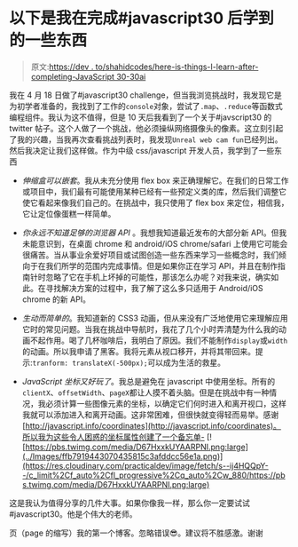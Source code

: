 # 以下是我在完成#javascript30 后学到的一些东西

> 原文:[https://dev . to/shahidcodes/here-is-things-I-learn-after-completing-JavaScript 30-30ai](https://dev.to/shahidcodes/here-is-few-things-i-learnt-after-completing-javascript30-30ai)

我在 4 月 18 日做了#javascript30 challenge，但当我浏览挑战时，我发现它是为初学者准备的，我找到了工作的`console`对象，尝试了`.map`、`.reduce`等函数式编程组件。我认为这不值得，但是 10 天后我看到了一个关于#javscript30 的 twitter 帖子。这个人做了一个挑战，他必须操纵网络摄像头的像素。这立刻引起了我的兴趣，当我再次查看挑战列表时，我发现`Unreal web cam fun`已经列出。然后我决定让我们这样做。作为中级 css/javascript 开发人员，我学到了一些东西

*   *伸缩盒可以嵌套*。我从未充分使用 flex box 来正确理解它。在我们的日常工作或项目中，我们最有可能使用某种已经有一些预定义类的库，然后我们调整它使它看起来像我们自己的。在挑战中，我只使用了 flex box 来定位，相信我，它让定位像蛋糕一样简单。
*   *你永远不知道足够的浏览器 API* 。我想我知道最近发布的大部分新 API。但我未能意识到，在桌面 chrome 和 android/iOS chrome/safari 上使用它可能会很痛苦。当从事业余爱好项目或试图创造一些东西来学习一些概念时，我们倾向于在我们所学的范围内完成事情。但是如果你正在学习 API，并且在制作指南针时忽略了它在手机上坏掉的可能性，那该怎么办呢？对我来说，确实如此。在寻找解决方案的过程中，我了解了这么多只适用于 Android/iOS chrome 的新 API。
*   *生动而简单的*。我知道新的 CSS3 动画，但从来没有广泛地使用它来理解应用它时的常见问题。当我在挑战中导航时，我花了几个小时弄清楚为什么我的动画不起作用。喝了几杯咖啡后，我明白了原因。我们不能制作`display`或`width`的动画。所以我申请了黑客。我将元素从视口移开，并将其带回来。提示:`tranform: translateX(-500px);`可以成为生活的救星。

*   *JavaScript 坐标又好玩了*。我总是避免在 javascript 中使用坐标。所有的`clientX`、`offsetWidth`、`pageX`都让人摸不着头脑。但是在挑战中有一种情况，我必须计算一些图像元素的坐标，以确定它们何时进入和离开视口，这样我就可以添加进入和离开动画。这非常困难，但很快就变得轻而易举。感谢[http://javascript.info/coordinates](http://javascript.info/coordinates)。所以我为这些令人困惑的坐标属性创建了一个备忘单-
    [![https://pbs.twimg.com/media/D67HxxkUYAARPNI.png:large](../Images/ffb7919443070435815c3afddcc56e1a.png)](https://res.cloudinary.com/practicaldev/image/fetch/s--ij4HQQpY--/c_limit%2Cf_auto%2Cfl_progressive%2Cq_auto%2Cw_880/https://pbs.twimg.com/media/D67HxxkUYAARPNI.png:large)

这是我认为值得分享的几件大事。如果你像我一样，那么你一定要试试#javascript30。他是个伟大的老师。

页（page 的缩写）我的第一个博客。忽略错误😎。建议将不胜感激。谢谢